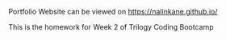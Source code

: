 Portfolio Website can be viewed on https://nalinkane.github.io/

This is the homework for Week 2 of Trilogy Coding Bootcamp

